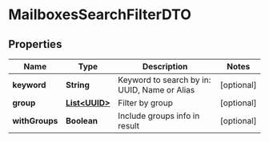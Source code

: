 # MailboxesSearchFilterDTO

## Properties
Name | Type | Description | Notes
------------ | ------------- | ------------- | -------------
**keyword** | **String** | Keyword to search by in: UUID, Name or Alias |  [optional]
**group** | [**List&lt;UUID&gt;**](UUID.md) | Filter by group |  [optional]
**withGroups** | **Boolean** | Include groups info in result |  [optional]
